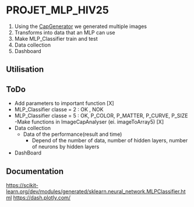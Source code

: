 # PROJET_MLP_HIV25

1. Using the [CapGenerator](https://github.com/MathieuPPicard/CapGenertor) we generated multiple images
2. Transforms into data that an MLP can use
3. Make MLP_Classifier train and test
4. Data collection
5. Dashboard

## Utilisation


## ToDo
- Add parameters to important function [X]
- MLP_Classifier classe = 2 : OK , NOK
- MLP_Classifier classe =  5 : OK, P_COLOR, P_MATTER, P_CURVE, P_SIZE
    -Make functions in ImageCapAnalyser (ei. imageToArray5) [X]
- Data collection
    - Data of the performance(result and time)
        - Depend of the number of data, number of hidden layers, number of neurons by hidden layers
- DashBoard

## Documentation

https://scikit-learn.org/dev/modules/generated/sklearn.neural_network.MLPClassifier.html
https://dash.plotly.com/